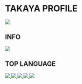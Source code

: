 # TAKAYA PROFILE

![](https://komarev.com/ghpvc/?username=maru-koyo&color=ff69b4&label=PROFILE+VIEWS)

## INFO

![](https://github-profile-summary-cards.vercel.app/api/cards/profile-details?username=maru-koyo&theme=dracula)

## TOP LANGUAGE


<a href="https://github.com/anuraghazra/github-readme-stats">
  <img src="https://github-readme-stats.vercel.app/api/top-langs/?username=maru-koyo" />
  <img src="https://skillicons.dev/icons?i=html,css,sass" />
  <img src="https://skillicons.dev/icons?i=js,ts,vite" />
  <img src="https://skillicons.dev/icons?i=threejs,nextjs,astro" />
  <img src="https://skillicons.dev/icons?i=github,vscode,linux" />
</a>
